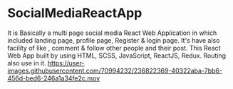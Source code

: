 # SocialMediaReactApp
It is Basically a multi page social media React Web Application in which included landing page, profile page, Register &amp; login page. It's have also facility of like , comment &amp; follow other people and their post. This React Web App built by using HTML, SCSS, JavaScript, ReactJS, Redux. Routing also use in it.
https://user-images.githubusercontent.com/70994232/236822369-40322aba-7bb6-456d-bed6-246a1a34fe2c.mov

